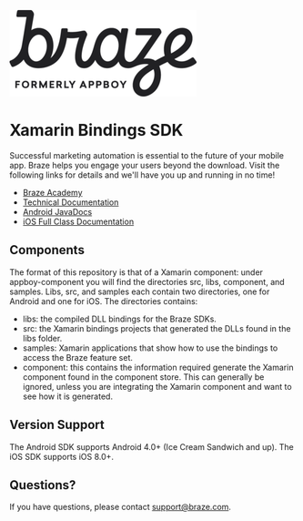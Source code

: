 ![Braze Logo](https://github.com/Appboy/appboy-xamarin-bindings/blob/master/braze-logo.png)

# Xamarin Bindings SDK

Successful marketing automation is essential to the future of your mobile app. Braze helps you engage your users beyond the download. Visit the following links for details and we'll have you up and running in no time!

- [Braze Academy](http://www.braze.com/academy "Braze Academy")
- [Technical Documentation](http://documentation.braze.com "Braze Technical Documentation")
- [Android JavaDocs](http://appboy.github.io/appboy-android-sdk/javadocs/ "Braze Android SDK Class Documentation")
- [iOS Full Class Documentation](http://appboy.github.io/appboy-ios-sdk/docs/annotated.html "Braze iOS SDK Class Documentation")

## Components

The format of this repository is that of a Xamarin component:  under appboy-component you will find the directories src,
libs, component, and samples.  Libs, src, and samples each contain two directories, one for Android and one for iOS.  The directories
contains:

- libs:  the compiled DLL bindings for the Braze SDKs.
- src:  the Xamarin bindings projects that generated the DLLs found in the libs folder.
- samples:  Xamarin applications that show how to use the bindings to access the Braze feature set.
- component:  this contains the information required generate the Xamarin component found in the component store. This can
generally be ignored, unless you are integrating the Xamarin component and want to see how it is generated.

## Version Support

The Android SDK supports Android 4.0+ (Ice Cream Sandwich and up).  The iOS SDK supports iOS 8.0+.

## Questions?

If you have questions, please contact [support@braze.com](mailto:support@braze.com).
